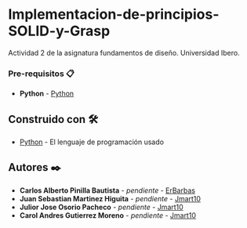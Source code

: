 # Implementacion-de-principios-SOLID-y-Grasp

Actividad 2 de la asignatura fundamentos de diseño. Universidad Ibero.

### Pre-requisitos 📋

* **Python** - [Python](https://www.python.org)

## Construido con 🛠️

* [Python](https://www.python.org) - El lenguaje de programación usado

## Autores ✒️

* **Carlos Alberto Pinilla Bautista** - *pendiente* - [ErBarbas](https://github.com/ErBarbas)
* **Juan Sebastian Martinez Higuita** - *pendiente* - [Jmart10](https://github.com/Jmart10)
* **Julior Jose Osorio Pacheco** - *pendiente* - [Jmart10](https://github.com/Jmart10)
* **Carol Andres Gutierrez Moreno** - *pendiente* - [Jmart10](https://github.com/Jmart10)
